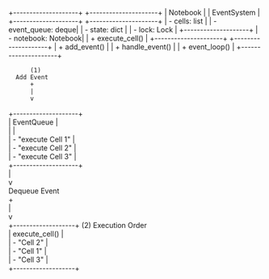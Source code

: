 
 +--------------------+       +---------------------+
 |    Notebook        |       |      EventSystem    |
 +--------------------+       +---------------------+
 | - cells: list      |       | - event_queue: deque|
 | - state: dict      |       | - lock: Lock        |
 +--------------------+       | - notebook: Notebook|
 | + execute_cell()   |       +---------------------+
 +--------------------+       | + add_event()       |
                              | + handle_event()    |
                              | + event_loop()      |
                              +---------------------+

          (1)                                      
      Add Event                                   
          +                                       
          |                                       
          v                                       
 +--------------------+                           
 |  EventQueue        |                           
 |                    |                           
 | - "execute Cell 1" |                           
 | - "execute Cell 2" |                           
 | - "execute Cell 3" |                           
 +--------------------+                           
          |                                       
          v                                       
       Dequeue Event                             
          +                                       
          |                                       
          v                                       
 +-------------------+   (2) Execution Order      
 |   execute_cell()  |                           
 | - "Cell 2"        |                           
 | - "Cell 1"        |                           
 | - "Cell 3"        |                           
 +-------------------+                           
